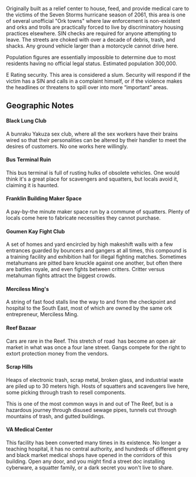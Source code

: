 Originally built as a relief center to house, feed, and provide medical care to the victims of the Seven Storms hurricane season of 2061, this area is one of several unofficial "Ork towns" where law enforcement is non-existent and orks and trolls are practically forced to live by discriminatory housing practices elsewhere. SIN checks are required for anyone attempting to leave. The streets are choked with over a decade of debris, trash, and shacks. Any ground vehicle larger than a motorcycle cannot drive here.  
  
Population figures are essentially impossible to determine due to most residents having no official legal status. Estimated population 300,000.  
  
E Rating security. This area is considered a slum. Security will respond if the victim has a SIN and calls in a complaint himself, or if the violence makes the headlines or threatens to spill over into more “important” areas.

## Geographic Notes

#### Black Lung Club

A bunraku Yakuza sex club, where all the sex workers have their brains wired so that their personalities can be altered by their handler to meet the desires of customers. No one works here willingly.

#### Bus Terminal Ruin

This bus terminal is full of rusting hulks of obsolete vehicles. One would think it's a great place for scavengers and squatters, but locals avoid it, claiming it is haunted.

#### Franklin Building Maker Space

A pay-by-the minute maker space run by a commune of squatters. Plenty of locals come here to fabricate necessities they cannot purchase.

#### Goumen Kay Fight Club

A set of homes and yard encircled by high makeshift walls with a few entrances guarded by bouncers and gangers at all times, this compound is a training facility and exhibition hall for illegal fighting matches. Sometimes metahumans are pitted bare knuckle against one another, but often there are battles royale, and even fights between critters. Critter versus metahuman fights attract the biggest crowds.

#### Merciless Ming's

A string of fast food stalls line the way to and from the checkpoint and hospital to the South East, most of which are owned by the same ork entrepreneur, Merciless Ming.

#### Reef Bazaar

Cars are rare in the Reef. This stretch of road  has become an open air market in what was once a four lane street. Gangs compete for the right to extort protection money from the vendors.

#### Scrap Hills

Heaps of electronic trash, scrap metal, broken glass, and industrial waste are piled up to 30 meters high. Hosts of squatters and scavengers live here, some picking through trash to resell components.  
  
This is one of the most common ways in and out of The Reef, but is a hazardous journey through disused sewage pipes, tunnels cut through mountains of trash, and gutted buildings.

#### VA Medical Center

This facility has been converted many times in its existence. No longer a teaching hospital, it has no central authority, and hundreds of different grey and black market medical shops have opened in the corridors of this building. Open any door, and you might find a street doc installing cyberware, a squatter family, or a dark secret you won't live to share.